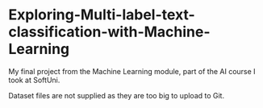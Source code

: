 # Exploring-Multi-label-text-classification-with-Machine-Learning
My final project from the Machine Learning module, part of the AI course I took at SoftUni.

Dataset files are not supplied as they are too big to upload to Git.
